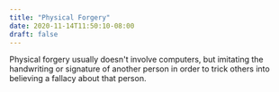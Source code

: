 ```yaml
---
title: "Physical Forgery"
date: 2020-11-14T11:50:10-08:00
draft: false
---
```


Physical forgery usually doesn't involve computers, but imitating the handwriting or signature of another person in order to trick others into believing a fallacy about that person.
